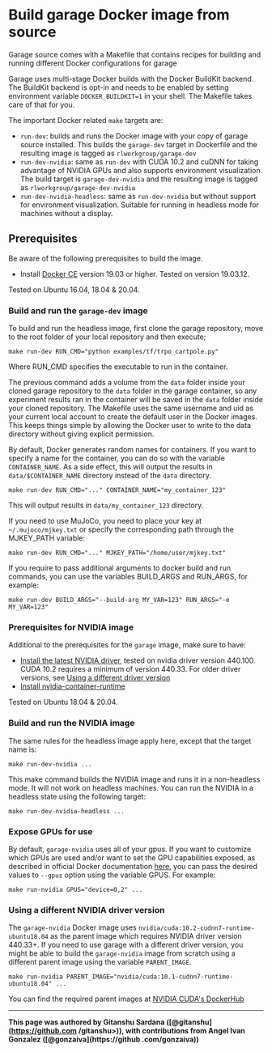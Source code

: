 # Build garage Docker image from source

Garage source comes with a Makefile that contains recipes for building and
running different Docker configurations for garage

Garage uses multi-stage Docker builds with the Docker BuildKit backend. The
BuildKit backend is opt-in and needs to be enabled by setting environment
variable `DOCKER_BUILDKIT=1` in your shell. The Makefile takes care of that
for you.

The important Docker related `make` targets are:

- `run-dev`: builds and runs the Docker image with your copy of garage source
 installed. This builds the `garage-dev` target in Dockerfile and the
 resulting image is tagged as `rlworkgroup/garage-dev`
- `run-dev-nvidia`: same as `run-dev` with CUDA 10.2 and cuDNN for taking
 advantage of NVIDIA GPUs and also supports environment visualization. The
 build target is `garage-dev-nvidia` and the resulting image is tagged as
 `rlworkgroup/garage-dev-nvidia`
- `run-dev-nvidia-headless`: same as `run-dev-nvidia` but without support for
 environment visualization. Suitable for running in headless mode for
 machines without a display.


## Prerequisites

Be aware of the following prerequisites to build the image.

- Install [Docker CE](https://docs.docker.com/install/linux/docker-ce/ubuntu/#install-docker-ce)
  version 19.03 or higher. Tested on version 19.03.12.

Tested on Ubuntu 16.04, 18.04 & 20.04.

### Build and run the `garage-dev` image

To build and run the headless image, first clone the garage repository,
move to the root folder of your local repository and then execute;

```
make run-dev RUN_CMD="python examples/tf/trpo_cartpole.py"
```

Where RUN_CMD specifies the executable to run in the container.

The previous command adds a volume from the `data` folder inside your cloned
garage repository to the `data` folder in the garage container, so any
experiment results ran in the container will be saved in the `data` folder
inside your cloned repository. The Makefile uses the same username and uid as
your current local account to create the default user in the Docker images.
This keeps things simple by allowing the Docker user to write to the data
directory without giving explicit permission.


By default, Docker generates random names for containers. If you want to specify
a name for the container, you can do so with the variable `CONTAINER_NAME`. As a
side effect, this will output the results in `data/$CONTAINER_NAME` directory
instead of the `data` directory.

```
make run-dev RUN_CMD="..." CONTAINER_NAME="my_container_123"
```

This will output results in `data/my_container_123` directory.

If you need to use MuJoCo, you need to place your key at `~/.mujoco/mjkey.txt`
or specify the corresponding path through the MJKEY_PATH variable:

```
make run-dev RUN_CMD="..." MJKEY_PATH="/home/user/mjkey.txt"
```

If you require to pass additional arguments to docker build and run commands,
you can use the variables BUILD_ARGS and RUN_ARGS, for example:

```
make run-dev BUILD_ARGS="--build-arg MY_VAR=123" RUN_ARGS="-e MY_VAR=123"
```

### Prerequisites for NVIDIA image

Additional to the prerequisites for the `garage` image, make sure to have:

- [Install the latest NVIDIA driver](https://tecadmin.net/install-latest-nvidia-drivers-ubuntu/),
  tested on nvidia driver version 440.100. CUDA 10.2 requires a minimum of
  version 440.33. For older driver versions, see [Using a different driver
   version](#using-a-different-driver-version)
- [Install nvidia-container-runtime](https://github.com/NVIDIA/nvidia-container-runtime#installation)

Tested on Ubuntu 18.04 & 20.04.

### Build and run the NVIDIA image

The same rules for the headless image apply here, except that the target name
is:

```
make run-dev-nvidia ...
```

This make command builds the NVIDIA image and runs it in a non-headless mode.
It will not work on headless machines. You can run the NVIDIA in a headless
state using the following target:

```
make run-dev-nvidia-headless ...
```

### Expose GPUs for use

By default, `garage-nvidia` uses all of your gpus. If you want to customize
which GPUs are used and/or want to set the GPU capabilities exposed, as
described in official Docker documentation
[here](https://docs.docker.com/config/containers/resource_constraints/#gpu),
you can pass the desired values to `--gpus` option using the variable GPUS. For
example:

```
make run-nvidia GPUS="device=0,2" ...
```

### Using a different NVIDIA driver version

The `garage-nvidia` Docker image uses `nvidia/cuda:10.2-cudnn7-runtime-ubuntu18.04`
as the parent image which requires NVIDIA driver version 440.33+. If you need
to use garage with a different driver version, you might be able to build the
`garage-nvidia` image from scratch using a different parent image using the
variable `PARENT_IMAGE`.

```
make run-nvidia PARENT_IMAGE="nvidia/cuda:10.1-cudnn7-runtime-ubuntu18.04" ...
```

You can find the required parent images at [NVIDIA CUDA's DockerHub](https://hub.docker.com/r/nvidia/cuda/tags)

----

**This page was authored by Gitanshu Sardana ([@gitanshu](https://github.com
/gitanshu>)), with contributions from Angel Ivan Gonzalez ([@gonzaiva](https://github
.com/gonzaiva))**
